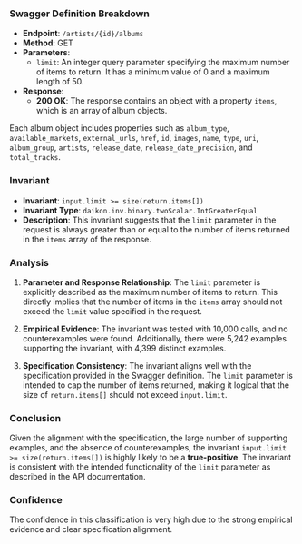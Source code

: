 ### Swagger Definition Breakdown

- **Endpoint**: `/artists/{id}/albums`
- **Method**: GET
- **Parameters**:
  - `limit`: An integer query parameter specifying the maximum number of items to return. It has a minimum value of 0 and a maximum length of 50.
- **Response**:
  - **200 OK**: The response contains an object with a property `items`, which is an array of album objects.

Each album object includes properties such as `album_type`, `available_markets`, `external_urls`, `href`, `id`, `images`, `name`, `type`, `uri`, `album_group`, `artists`, `release_date`, `release_date_precision`, and `total_tracks`.

### Invariant

- **Invariant**: `input.limit >= size(return.items[])`
- **Invariant Type**: `daikon.inv.binary.twoScalar.IntGreaterEqual`
- **Description**: This invariant suggests that the `limit` parameter in the request is always greater than or equal to the number of items returned in the `items` array of the response.

### Analysis

1. **Parameter and Response Relationship**: The `limit` parameter is explicitly described as the maximum number of items to return. This directly implies that the number of items in the `items` array should not exceed the `limit` value specified in the request.

2. **Empirical Evidence**: The invariant was tested with 10,000 calls, and no counterexamples were found. Additionally, there were 5,242 examples supporting the invariant, with 4,399 distinct examples.

3. **Specification Consistency**: The invariant aligns well with the specification provided in the Swagger definition. The `limit` parameter is intended to cap the number of items returned, making it logical that the size of `return.items[]` should not exceed `input.limit`.

### Conclusion

Given the alignment with the specification, the large number of supporting examples, and the absence of counterexamples, the invariant `input.limit >= size(return.items[])` is highly likely to be a **true-positive**. The invariant is consistent with the intended functionality of the `limit` parameter as described in the API documentation.

### Confidence

The confidence in this classification is very high due to the strong empirical evidence and clear specification alignment.
